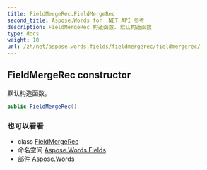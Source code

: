 ```yaml
---
title: FieldMergeRec.FieldMergeRec
second_title: Aspose.Words for .NET API 参考
description: FieldMergeRec 构造函数. 默认构造函数
type: docs
weight: 10
url: /zh/net/aspose.words.fields/fieldmergerec/fieldmergerec/
---
```

## FieldMergeRec constructor

默认构造函数。

```csharp
public FieldMergeRec()
```

### 也可以看看

* class [FieldMergeRec](../)
* 命名空间 [Aspose.Words.Fields](../../fieldmergerec/)
* 部件 [Aspose.Words](../../../)


